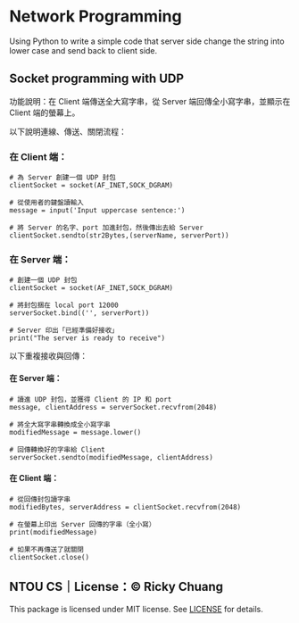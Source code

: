 # Network Programming
Using Python to write a simple code that server side change the string into lower case and send back to client side.

## Socket programming with UDP  
功能說明：在 Client 端傳送全大寫字串，從 Server 端回傳全小寫字串，並顯示在 Client 端的螢幕上。  
  
以下說明連線、傳送、關閉流程：  
### 在 Client 端：  
    # 為 Server 創建一個 UDP 封包  
    clientSocket = socket(AF_INET,SOCK_DGRAM)  
      
    # 從使用者的鍵盤讀輸入  
    message = input('Input uppercase sentence:')  
      
    # 將 Server 的名字、port 加進封包，然後傳出去給 Server  
    clientSocket.sendto(str2Bytes,(serverName, serverPort))  
### 在 Server 端：  

    # 創建一個 UDP 封包  
    clientSocket = socket(AF_INET,SOCK_DGRAM)  
      
    # 將封包捆在 local port 12000  
    serverSocket.bind(('', serverPort))  
      
    # Server 印出「已經準備好接收」  
    print("The server is ready to receive")  

以下重複接收與回傳：  
#### 在 Server 端：  
    # 讀進 UDP 封包，並獲得 Client 的 IP 和 port  
    message, clientAddress = serverSocket.recvfrom(2048)  
      
    # 將全大寫字串轉換成全小寫字串  
    modifiedMessage = message.lower()  
      
    # 回傳轉換好的字串給 Client  
    serverSocket.sendto(modifiedMessage, clientAddress)  
#### 在 Client 端：  
    # 從回傳封包讀字串  
    modifiedBytes, serverAddress = clientSocket.recvfrom(2048)  
      
    # 在螢幕上印出 Server 回傳的字串（全小寫）  
    print(modifiedMessage)  
      
    # 如果不再傳送了就關閉  
    clientSocket.close()  

## NTOU CS｜License：© Ricky Chuang

This package is licensed under MIT license. See [LICENSE](https://github.com/5j54d93/NTOU-CS/blob/main/LICENSE) for details.
